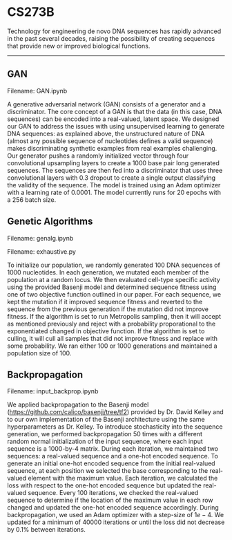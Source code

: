 # CS273B

Technology for engineering de novo DNA sequences has rapidly advanced in the past several decades, raising the possibility of creating sequences that provide new or improved biological functions.

-----
## GAN
Filename: GAN.ipynb

A generative adversarial network (GAN) consists of a generator and a discriminator. The core concept of a GAN is that the data (in this case, DNA sequences) can be encoded into a real-valued, latent space. We designed our GAN to address the issues with using unsupervised learning to generate DNA sequences: as explained above, the unstructured nature of DNA (almost any possible sequence of nucleotides defines a valid sequence) makes discriminating synthetic examples from real examples challenging. Our generator pushes a randomly initialized vector through four convolutional upsampling layers to create a 1000 base pair long generated sequences. The sequences are then fed into a discriminator that uses three convolutional layers with 0.3 dropout to create a single output classifying the validity of the sequence. The model is trained using an Adam optimizer with a learning rate of 0.0001. The model currently runs for 20 epochs with a 256 batch size. 

## Genetic Algorithms
Filename: genalg.ipynb

Filename: exhaustive.py

To initialize our population, we randomly generated 100 DNA sequences of 1000 nucleotides. In each generation, we mutated each member of the population at a random locus. We then evaluated cell-type specific activity using the provided Basenji model and determined sequence fitness using one of two objective function outlined in our paper. For each sequence, we kept the mutation if it improved sequence fitness and reverted to the sequence from the previous generation if the mutation did not improve fitness. If the algorithm is set to run Metropolis sampling, then it will accept as mentioned previously and reject with a probability proporational to the exponentiated changed in objective function. If the algorithm is set to culling, it will cull all samples that did not improve fitness and replace with some probability. We ran either 100 or 1000 generations and maintained a population size of 100.

## Backpropagation
Filename: input_backprop.ipynb

We applied backpropagation to the Basenji model (https://github.com/calico/basenji/tree/tf2) provided by Dr. David Kelley and to our own implementation of the Basenji architecture using the same hyperparameters as Dr. Kelley. To introduce stochasticity into the sequence generation, we performed backpropagation 50 times with a different random normal initialization of the input sequence, where each input sequence is a 1000-by-4 matrix. During each iteration, we maintained two sequences: a real-valued sequence and a one-hot encoded sequence. To generate an initial one-hot encoded sequence from the initial real-valued sequence, at each position we selected the base corresponding to the real-valued element with the maximum value. Each iteration, we calculated the loss with respect to the one-hot encoded sequence but updated the real-valued sequence. Every 100 iterations, we checked the real-valued sequence to determine if the location of the maximum value in each row changed and updated the one-hot encoded sequence accordingly. During backpropagation, we used an Adam optimizer with a step-size of $1e-4$. We updated for a minimum of 40000 iterations or until the loss did not decrease by 0.1\% between iterations.

